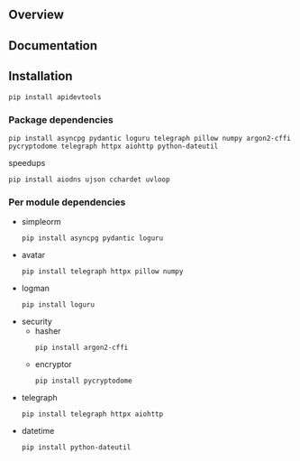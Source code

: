 ## Overview
## Documentation
## Installation
```
pip install apidevtools
```
### Package dependencies
```
pip install asyncpg pydantic loguru telegraph pillow numpy argon2-cffi pycryptodome telegraph httpx aiohttp python-dateutil
```
speedups
```
pip install aiodns ujson cchardet uvloop
```
### Per module dependencies
- simpleorm
    ```
    pip install asyncpg pydantic loguru
    ```
- avatar
    ```
    pip install telegraph httpx pillow numpy
    ```
- logman
    ```
    pip install loguru
    ```
- security
    - hasher
        ```
        pip install argon2-cffi
        ```
    - encryptor
        ```
        pip install pycryptodome
        ```
- telegraph
    ```
    pip install telegraph httpx aiohttp
    ```
- datetime
    ```
    pip install python-dateutil
    ```
